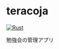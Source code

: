 # teracoja

[![Rust](https://github.com/telumo/teracoja/actions/workflows/rust.yml/badge.svg)](https://github.com/telumo/teracoja/actions/workflows/rust.yml)


勉強会の管理アプリ

